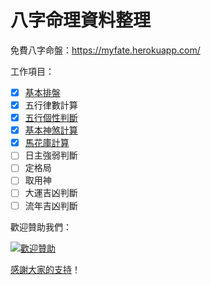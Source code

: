 # 八字命理資料整理

免費八字命盤：https://myfate.herokuapp.com/



工作項目：

- [X] [基本排盤](https://myfate.herokuapp.com/)
- [X] 五行律數計算
- [X] [五行個性判斷](五行個性.md)
- [X] [基本神煞計算](神煞.md)
- [X] [馬花庫計算](馬花庫.md)
- [ ] 日主強弱判斷
- [ ] 定格局
- [ ] 取用神
- [ ] 大運吉凶判斷
- [ ] 流年吉凶判斷

歡迎贊助我們：

[![歡迎贊助](https://payment.ecpay.com.tw/Upload/QRCode/202007/QRCode_f5b4f053-1c8d-4978-8836-cda97f1d1932.png)](https://p.ecpay.com.tw/21517)

[感謝大家的支持](致謝.md)！